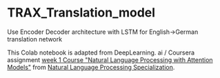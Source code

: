 # TRAX_Translation_model
Use Encoder Decoder architecture with LSTM for English->German translation network

This Colab notebook is adapted from DeepLearning. ai / Coursera assignment [week 1 Course "Natural Language Processing with Attention Models"](https://www.coursera.org/learn/attention-models-in-nlp/home/welcome) from [Natural Language Processing Specialization](https://www.coursera.org/specializations/natural-language-processing).
